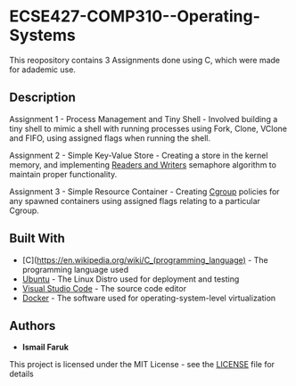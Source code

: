 # ECSE427-COMP310--Operating-Systems

This reopository contains 3 Assignments done using C, which were made for adademic use.

## Description

Assignment 1 - Process Management and Tiny Shell - Involved building a tiny shell to mimic a shell with running processes using Fork, Clone, VClone and FIFO, using assigned flags when running the shell.

Assignment 2 - Simple Key-Value Store - Creating a store in the kernel memory, and implementing [Readers and Writers](https://en.wikipedia.org/wiki/Readers%E2%80%93writers_problem) semaphore algorithm to maintain proper functionality.

Assignment 3 - Simple Resource Container - Creating [Cgroup](https://en.wikipedia.org/wiki/Cgroups) policies for any spawned containers using assigned flags relating to a particular Cgroup.

## Built With

* [C](https://en.wikipedia.org/wiki/C_(programming_language) - The programming language used
* [Ubuntu](https://www.ubuntu.com/) - The Linux Distro used for deployment and testing
* [Visual Studio Code](https://code.visualstudio.com/) - The source code editor
* [Docker](https://www.docker.com/) - The software used for operating-system-level virtualization

## Authors

* **Ismail Faruk**

This project is licensed under the MIT License - see the [LICENSE](LICENSE) file for details
